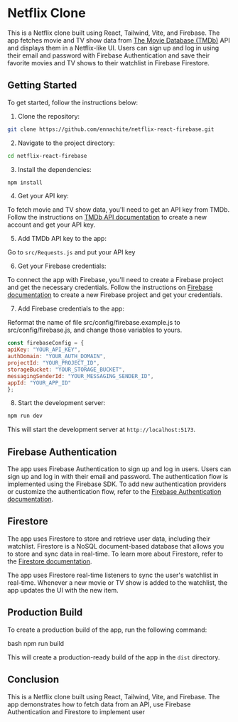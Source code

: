 # Netflix Clone

This is a Netflix clone built using React, Tailwind, Vite, and Firebase. The app fetches movie and TV show data from [The Movie Database (TMDb)](https://www.themoviedb.org/) API and displays them in a Netflix-like UI. Users can sign up and log in using their email and password with Firebase Authentication and save their favorite movies and TV shows to their watchlist in Firebase Firestore.

## Getting Started

To get started, follow the instructions below:

1. Clone the repository:

```bash
git clone https://github.com/ennachite/netflix-react-firebase.git
```


2. Navigate to the project directory:

```bash
cd netflix-react-firebase
```

3. Install the dependencies:

```bash
npm install
```

4. Get your API key:

To fetch movie and TV show data, you'll need to get an API key from TMDb. Follow the instructions on [TMDb API documentation](https://developers.themoviedb.org/3/getting-started/introduction) to create a new account and get your API key.

5. Add TMDb API key to the app:

Go to `src/Requests.js` and put your API key


6. Get your Firebase credentials:

To connect the app with Firebase, you'll need to create a Firebase project and get the necessary credentials. Follow the instructions on [Firebase documentation](https://firebase.google.com/docs/web/setup) to create a new Firebase project and get your credentials.

7. Add Firebase credentials to the app:

Reformat the name of file src/config/firebase.example.js to src/config/firebase.js, and change those variables to yours.
```js
const firebaseConfig = {
apiKey: "YOUR_API_KEY",
authDomain: "YOUR_AUTH_DOMAIN",
projectId: "YOUR_PROJECT_ID",
storageBucket: "YOUR_STORAGE_BUCKET",
messagingSenderId: "YOUR_MESSAGING_SENDER_ID",
appId: "YOUR_APP_ID"
};
```

8. Start the development server:

```bash
npm run dev
```

This will start the development server at `http://localhost:5173`.

## Firebase Authentication

The app uses Firebase Authentication to sign up and log in users. Users can sign up and log in with their email and password. The authentication flow is implemented using the Firebase SDK. To add new authentication providers or customize the authentication flow, refer to the [Firebase Authentication documentation](https://firebase.google.com/docs/auth).

## Firestore

The app uses Firestore to store and retrieve user data, including their watchlist. Firestore is a NoSQL document-based database that allows you to store and sync data in real-time. To learn more about Firestore, refer to the [Firestore documentation](https://firebase.google.com/docs/firestore).

The app uses Firestore real-time listeners to sync the user's watchlist in real-time. Whenever a new movie or TV show is added to the watchlist, the app updates the UI with the new item.

## Production Build

To create a production build of the app, run the following command:

bash
npm run build


This will create a production-ready build of the app in the `dist` directory.

## Conclusion

This is a Netflix clone built using React, Tailwind, Vite, and Firebase. The app demonstrates how to fetch data from an API, use Firebase Authentication and Firestore to implement user